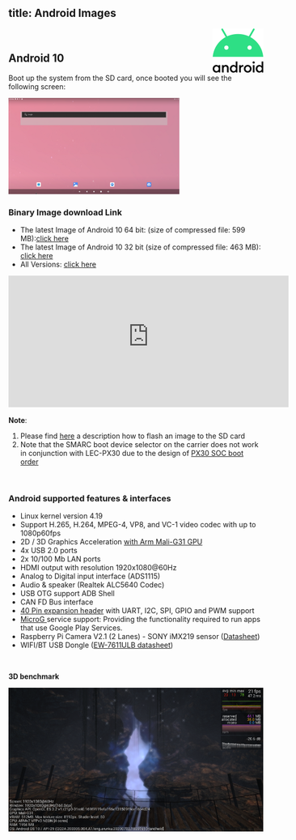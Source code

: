 title: Android Images
---

<img align="right" src="AndroidImages.assets/Android_logo_2019-1593412753766.png" />

<br>

## Android 10

Boot up the system from the SD card, once booted you will see the following screen:



<img src="AndroidImages.assets/Screenshot_20200608-082418.png" alt="Screenshot_20200608-082418" style="zoom: 33%;" />



### Binary Image download Link

* The latest Image of Android 10 64 bit: (size of compressed file: 599 MB):[click here](https://hq0epm0west0us0storage.z22.web.core.windows.net/public/SMARC/LEC-PX30/Images/Android/LEC-PX30-IPI-SMARC_Android10_64bit_sdcard_2v8_20201221.zip)
* The latest Image of Android 10 32 bit (size of compressed file: 463 MB): [click here](https://hq0epm0west0us0storage.z22.web.core.windows.net/public/SMARC/LEC-PX30/Images/Android/LEC-PX30-IPI-SMARC_Android10_32bit_sdcard_2v6_20200916.zip)
* All Versions: <a data-toggle="collapse" data-target="#demo" href="#">click here</a>

<div id="demo" class="iframe-container collapse" style="z-index: 100; background-color: white;"><iframe class="download-area" src="https://hq0epm0west0us0storage.z22.web.core.windows.net/?prefix=public/SMARC/LEC-PX30/Images/Android/&amp;pageLevel=0" scrolling="no">
  	</iframe></div>
<style>
.iframe-container {
   width: 110%;
}
.download-area {
	width:100%;
	min-height: 260px;
	height: 260px;
    border: none;
}
</style>

**Note**:

1. Please find  [here](HowToFlashImage.html#Flash-a-Yocto-or-Android-Image) a description how to flash an image to the SD card
2. Note that the SMARC boot device selector on the carrier does not work in conjunction with LEC-PX30 due to the design of [PX30 SOC boot order](PX30BootFlow.html)

<br>

### Android supported features & interfaces 

* Linux kernel version 4.19
* Support H.265, H.264, MPEG-4, VP8, and VC-1 video codec with up to 1080p60fps
* 2D / 3D Graphics Acceleration [with Arm Mali-G31 GPU](https://developer.arm.com/ip-products/graphics-and-multimedia/mali-gpus/mali-g31-gpu) 
* 4x USB 2.0 ports
* 2x 10/100 Mb LAN ports 
* HDMI output with resolution 1920x1080@60Hz
* Analog to Digital input interface (ADS1115) 
* Audio & speaker (Realtek ALC5640 Codec)
* USB OTG support ADB Shell
* CAN FD Bus interface
* [40 Pin expansion header](UserInterfaces.html) with UART, I2C, SPI, GPIO and PWM support 
* [MicroG ](https://microg.org/) service support: Providing the functionality required to run apps that use Google Play Services.
* Raspberry Pi Camera V2.1 (2 Lanes) - SONY iMX219 sensor ([Datasheet](https://www.raspberrypi.org/documentation/hardware/camera/))  
* WIFI/BT USB Dongle ([EW-7611ULB datasheet](https://www.edimax.com/edimax/mw/cufiles/files/download/datasheet/EW-7611ULB_datasheet_English.pdf))

<br>

**3D benchmark**

![](AndroidImages.assets/benchmark-1594969675942.png)
